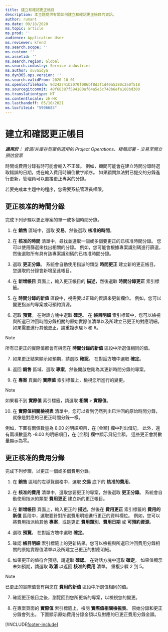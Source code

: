 ```yaml
---
title: 建立和確認更正帳目
description: 本主題提供有關如何建立和確認更正帳目的資訊。
author: rumant
ms.date: 09/18/2020
ms.topic: article
ms.prod: ''
audience: Application User
ms.reviewer: kfend
ms.search.scope: ''
ms.custom: ''
ms.assetid: ''
ms.search.region: Global
ms.search.industry: Service industries
ms.author: suvaidya
ms.dyn365.ops.version: ''
ms.search.validFrom: 2020-10-01
ms.openlocfilehash: 9d242741b2070f086bf8d3f1d40a5380c2a0f518
ms.sourcegitcommit: 40f68387f594180af64a5e5c748b6efa188bd300
ms.translationtype: HT
ms.contentlocale: zh-HK
ms.lasthandoff: 05/10/2021
ms.locfileid: "5996683"
---
```

# <a name="create-and-confirm-correction-journals"></a>建立和確認更正帳目

_**適用於：** 資源/非庫存型案例適用的 Project Operations、精簡部署 - 交易至開立預估發票_

時間或費用分錄有時可能會輸入不正確。 例如，顧問可能會在建立時間分錄時選取錯誤的日期，或在輸入費用時顛倒數字順序。 如果顧問無法對已提交的分錄進行更新，管理員可以直接更正專案的分錄。

若要完成本主題中的程序，您需要系統管理員權限。

## <a name="correct-approved-time-entries"></a>更正核准的時間分錄     

完成下列步驟以更正專案的單一或多個時間分錄。

1. 在 **銷售** 區域中，選取 **交易**，然後選取 **核准的時間**。 

2. 在 **核准的時間** 清單中，尋找並選取一個或多個要更正的已核准時間分錄。 您可以使用篩選來找出相關的分錄。 例如，您可能會根據專案識別碼進行篩選，然後選取所有具有該專案識別碼的已核准時間分錄。

3. 選取 **更正分錄**。 系統會自動使用指派的類型 **時間更正** 建立新的更正帳目。 您選取的分錄會新增至此帳目。 

4. 在 **新增帳目** 頁面上，輸入更正帳目的 **描述**，然後選取 **時間分錄更正** 索引標籤。  

5. 在 **時間分錄的新值** 區段中，視需要以正確的資訊來更新欄位。 例如，您可以變更指派的專案或可預約資源。

6. 選取 **預覽**。 在對話方塊中選取 **確定**。 在 **帳目明細** 索引標籤中，您可以檢視與所選已沖回時間分錄相關的原始實際值清單以及所建立已更正的對應明細。 如果需要進行其他更正，請重複步驟 5 和 6。 

> [!NOTE]
> 所有已更正的實際值都會有與您在 **時間分錄的新值** 區段中所選值相同的值。

7. 如果更正結果顯示如預期，請選取 **確認**。 在對話方塊中選取 **確定**。

8. 返回 **銷售** 區域、選取 **專案**，然後開啟您剛為其更新時間分錄的專案。 

9. 在 **專案** 頁面的 **實際值** 索引標籤上，檢視您所進行的變更。 

> [!NOTE]
> 如果看不到 **實際值** 索引標籤，請選取 **相關** > **實際值**。  

10. 在 **實際值相關檢視表** 清單中，您可以看到仍然列出已沖回的原始時間分錄，就像是對應的已更正時間分錄一樣。 

例如，下圖有兩個數量為 8.00 的明細項目，在 [金額] 欄中列出借記。 此外，還有兩項數量為 -8.00 的明細項目，在 [金額] 欄中顯示貸記金額。 這些更正會將數量顯示為零。

 
## <a name="correct-approved-expense-entries"></a>更正核准的費用分錄

完成下列步驟，以更正一個或多個費用分錄。 

1. 在 **銷售** 區域的左導覽窗格中，選取 **交易** 底下的 **核准的費用**。

2. 在 **核准的費用** 清單中，選取您要更正的專案，然後選取 **更正分錄**。 系統會自動使用指派的類型 **費用更正** 建立新的更正帳目。 

3. 在 **新增帳目** 頁面上，輸入更正的 **描述**，然後在 **費用更正** 索引標籤的 **費用的新值** 區段中，選取要針對所選費用明細進行更正的資料欄位。 例如，您可以將費用指派給其他 **專案**，或是更正 **費用類別**、**費用日期** 或 **可預約資源**。

4. 選取 **預覽**。 在對話方塊中選取 **確定**。 

5. 確認 **帳目明細** 索引標籤上的更新結果。您可以檢視與所選已沖回費用分錄相關的原始實際值清單以及所建立已更正的對應明細。

6. 如果更正的值符合預期，請選取 **確認**。 在對話方塊中選取 **確定**。 如果值顯示未如預期，請選取 **取消** 以返回 **核准的費用** 清單。 重複步驟 2 到 5。 

> [!NOTE]
> 已更正的實際值會有與您在 **費用的新值** 區段中所選值相同的值。

7. 確認更正帳目之後，瀏覽回到您所更新的專案，以檢視您的變更。  

8. 在專案頁面的 **實際值** 索引標籤上，檢閱 **實際值相關檢視表**。 原始分錄和更正分錄會列出。 下圖顯示原始費用分錄金額以及對應的已更正費用分錄金額。 




[!INCLUDE[footer-include](../includes/footer-banner.md)]